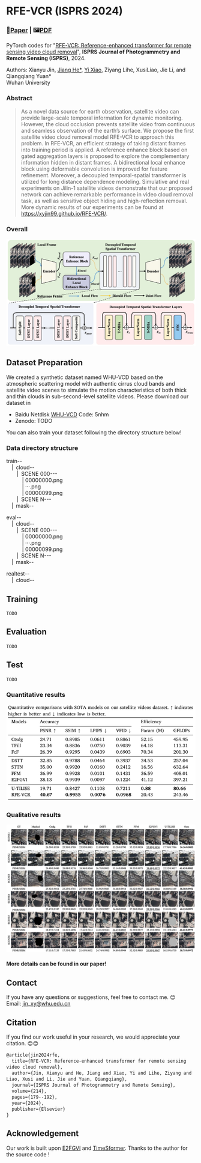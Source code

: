 # RFE-VCR (ISPRS 2024)
### 📖[**Paper**](https://www.sciencedirect.com/science/article/abs/pii/S092427162400248X) | 🖼️[**PDF**](/figs/RFE-VCR.png)

PyTorch codes for "[RFE-VCR: Reference-enhanced transformer for remote sensing video cloud removal](https://www.sciencedirect.com/science/article/abs/pii/S092427162400248X)", **ISPRS Journal of Photogrammetry and Remote Sensing (ISPRS)**, 2024.

Authors: Xianyu Jin, [Jiang He*](https://jianghe96.github.io/), [Yi Xiao](https://xy-boy.github.io/), Ziyang Lihe, XusiLiao, Jie Li, and Qiangqiang Yuan*<br>
Wuhan University

### Abstract
>As a novel data source for earth observation, satellite video can provide large-scale temporal information for dynamic monitoring. However, the cloud occlusion prevents satellite video from continuous and seamless observation of the earth’s surface. We propose the first satellite video cloud removal model RFE-VCR to approach this problem. In RFE-VCR, an efficient strategy of taking distant frames into training period is applied. A reference enhance block based on gated aggregation layers is proposed to explore the complementary information hidden in distant frames. A bidirectional local enhance block using deformable convolution is improved for feature refinement. Moreover, a decoupled temporal-spatial transformer is utilized for long distance dependence modeling. Simulative and real experiments on Jilin-1 satellite videos demonstrate that our proposed network can achieve remarkable performance in video cloud removal task, as well as sensitive object hiding and high-reflection removal. More dynamic results of our experiments can be found at https://xyjin99.github.io/RFE-VCR/.

### Overall
 ![image](/figs/network.png)

## Dataset Preparation
We created a synthetic dataset named WHU-VCD based on the atmospheric scattering model with authentic cirrus cloud bands and satellite video scenes to simulate the motion characteristics of both thick and thin clouds in sub-second-level satellite videos.
Please download our dataset in 
 * Baidu Netdisk [WHU-VCD](https://pan.baidu.com/s/1sCXvKb_3HKq0xtvYx8y5Zg) Code: 5nhm
 * Zenodo: TODO

You can also train your dataset following the directory structure below!
### Data directory structure
train--  
&emsp;|&ensp;cloud--  
&emsp;&emsp;|&ensp;SCENE 000---  
&emsp;&emsp;&emsp;| 00000000.png  
&emsp;&emsp;&emsp;| ···.png  
&emsp;&emsp;&emsp;| 00000099.png     
&emsp;&emsp;|&ensp;SCENE N---  
&emsp;|&ensp;mask--  

eval--  
&emsp;|&ensp;cloud--  
&emsp;&emsp;|&ensp;SCENE 000---  
&emsp;&emsp;&emsp;| 00000000.png  
&emsp;&emsp;&emsp;| ···.png  
&emsp;&emsp;&emsp;| 00000099.png    
&emsp;&emsp;|&ensp;SCENE N---  
&emsp;|&ensp;mask--  

realtest--  
&emsp;|&ensp;cloud--  

## Training
```
TODO
```

## Evaluation
```
TODO
```

## Test
```
TODO
```

### Quantitative results
 ![image](/figs/quantitative.png)
### Qualitative results
 ![image](/figs/qualitative.png)
#### More details can be found in our paper!


## Contact
If you have any questions or suggestions, feel free to contact me. 😊  
Email: jin_xy@whu.edu.cn

## Citation
If you find our work useful in your research, we would appreciate your citation. 😊😊
```
@article{jin2024rfe,
  title={RFE-VCR: Reference-enhanced transformer for remote sensing video cloud removal},
  author={Jin, Xianyu and He, Jiang and Xiao, Yi and Lihe, Ziyang and Liao, Xusi and Li, Jie and Yuan, Qiangqiang},
  journal={ISPRS Journal of Photogrammetry and Remote Sensing},
  volume={214},
  pages={179--192},
  year={2024},
  publisher={Elsevier}
}
```

## Acknowledgement
Our work is built upon [E2FGVI](https://github.com/MCG-NKU/E2FGVI) and [TimeSformer](https://github.com/facebookresearch/TimeSformer).
Thanks to the author for the source code !
